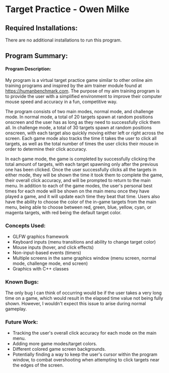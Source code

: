 <h1>Target Practice - Owen Milke</h1>

<h2>Required Installations:</h2>
There are no additional installations to run this program.
<h2>Program Summary:</h2>
<h4>Program Description:</h4>

My program is a virtual target practice game similar to other online aim training programs and inspired by the aim trainer module found at https://humanbenchmark.com.
The purpose of my aim training program is to provide the user with a simplified environment to improve their computer mouse speed and accuracy in a fun, competitive way.

The program consists of two main modes, normal mode, and challenge mode.
In normal mode, a total of 20 targets spawn at random positions onscreen and the user has as long as they need to successfully click them all.
In challenge mode, a total of 30 targets spawn at random positions onscreen, with each target also quickly moving either left or right across the screen.
Each game mode also tracks the time it takes the user to click all targets, as well as the total number of times the user clicks their mouse in order to determine their click accuracy.

In each game mode, the game is completed by successfully clicking the total amount of targets, with each target spawning only after the previous one has been clicked.
Once the user successfully clicks all the targets in either mode, they will be shown the time it took them to complete the game, their overall click accuracy, and will be prompted to return to the main menu.
In addition to each of the game modes, the user's personal best times for each mode will be shown on the main menu once they have played a game, and it will update each time they beat that time.
Users also have the ability to choose the color of the in-game targets from the main menu, being able to choose between red, green, blue, yellow, cyan, or magenta targets, with red being the default target color.

<h3>Concepts Used:</h3>

* GLFW graphics framework
* Keyboard inputs (menu transitions and ability to change target color)
* Mouse inputs (hover, and click effects)
* Non-input-based events (timers)
* Multiple screens in the same graphics window (menu screen, normal mode, challenge mode, end screen)
* Graphics with C++ classes

<h3>Known Bugs:</h3>
The only bug I can think of occurring would be if the user takes a very long time on a game, which would result in the elapsed time value not being fully shown. However, I wouldn't expect this issue to arise during normal gameplay.

<h3>Future Work:</h3>

* Tracking the user's overall click accuracy for each mode on the main menu.
* Adding more game modes/target colors.
* Different colored game screen backgrounds.
* Potentially finding a way to keep the user's cursor within the program window, to combat overshooting when attempting to click targets near the edges of the screen.
